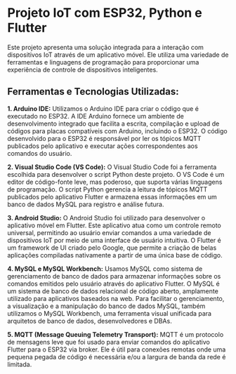 # Projeto IoT com ESP32, Python e Flutter

Este projeto apresenta uma solução integrada para a interação com dispositivos IoT através de um aplicativo móvel. Ele utiliza uma variedade de ferramentas e linguagens de programação para proporcionar uma experiência de controle de dispositivos inteligentes.

## Ferramentas e Tecnologias Utilizadas:

**1. Arduino IDE:** 
Utilizamos o Arduino IDE para criar o código que é executado no ESP32. A IDE Arduino fornece um ambiente de desenvolvimento integrado que facilita a escrita, compilação e upload de códigos para placas compatíveis com Arduino, incluindo o ESP32. O código desenvolvido para o ESP32 é responsável por ler os tópicos MQTT publicados pelo aplicativo e executar ações correspondentes aos comandos do usuário.

**2. Visual Studio Code (VS Code):**
O Visual Studio Code foi a ferramenta escolhida para desenvolver o script Python deste projeto. O VS Code é um editor de código-fonte leve, mas poderoso, que suporta várias linguagens de programação. O script Python gerencia a leitura de tópicos MQTT publicados pelo aplicativo Flutter e armazena essas informações em um banco de dados MySQL para registro e análise futura.

**3. Android Studio:**
O Android Studio foi utilizado para desenvolver o aplicativo móvel em Flutter. Este aplicativo atua como um controle remoto universal, permitindo ao usuário enviar comandos a uma variedade de dispositivos IoT por meio de uma interface de usuário intuitiva. O Flutter é um framework de UI criado pelo Google, que permite a criação de belas aplicações compiladas nativamente a partir de uma única base de código.

**4. MySQL e MySQL Workbench:**
Usamos MySQL como sistema de gerenciamento de banco de dados para armazenar informações sobre os comandos emitidos pelo usuário através do aplicativo Flutter. O MySQL é um sistema de banco de dados relacional de código aberto, amplamente utilizado para aplicativos baseados na web. Para facilitar o gerenciamento, a visualização e a manipulação do banco de dados MySQL, também utilizamos o MySQL Workbench, uma ferramenta visual unificada para arquitetos de banco de dados, desenvolvedores e DBAs.

**5. MQTT (Message Queuing Telemetry Transport):**
MQTT é um protocolo de mensagens leve que foi usado para enviar comandos do aplicativo Flutter para o ESP32 via broker. Ele é útil para conexões remotas onde uma pequena pegada de código é necessária e/ou a largura de banda da rede é limitada.